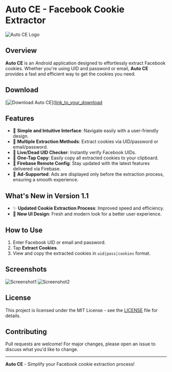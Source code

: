 # Auto CE - Facebook Cookie Extractor

![Auto CE Logo](https://imgur.com/a/cGpkbPi)

## Overview
**Auto CE** is an Android application designed to effortlessly extract Facebook cookies. Whether you're using UID and password or email, **Auto CE** provides a fast and efficient way to get the cookies you need.

## Download
[![Download Auto CE](https://img.shields.io/badge/Download-Auto%20CE-brightgreen)]([link_to_your_download](https://raw.githubusercontent.com/Inception09/AutoCE-App/refs/heads/main/Auto%20CE%201.2.apk)

## Features
- 🔹 **Simple and Intuitive Interface**: Navigate easily with a user-friendly design.
- 🔹 **Multiple Extraction Methods**: Extract cookies via UID/password or email/password.
- 🔹 **Live/Dead UID Checker**: Instantly verify Facebook UIDs.
- 🔹 **One-Tap Copy**: Easily copy all extracted cookies to your clipboard.
- 🔹 **Firebase Remote Config**: Stay updated with the latest features delivered via Firebase.
- 🔹 **Ad-Supported**: Ads are displayed only before the extraction process, ensuring a smooth experience.

## What's New in Version 1.1
- ✨ **Updated Cookie Extraction Process**: Improved speed and efficiency.
- 🎨 **New UI Design**: Fresh and modern look for a better user experience.

## How to Use
1. Enter Facebook UID or email and password.
2. Tap **Extract Cookies**.
3. View and copy the extracted cookies in `uid|pass|cookies` format.

## Screenshots
![Screenshot1](link_to_screenshot_1)
![Screenshot2](link_to_screenshot_2)

## License
This project is licensed under the MIT License - see the [LICENSE](LICENSE) file for details.

## Contributing
Pull requests are welcome! For major changes, please open an issue to discuss what you'd like to change.

---

**Auto CE** - Simplify your Facebook cookie extraction process! 

